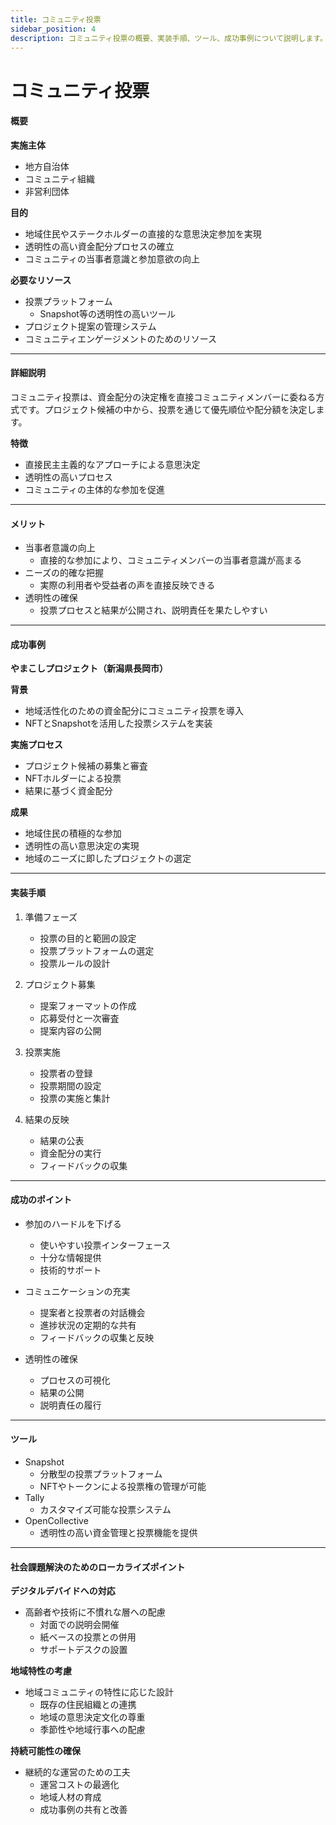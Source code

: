 ```yaml
---
title: コミュニティ投票
sidebar_position: 4
description: コミュニティ投票の概要、実装手順、ツール、成功事例について説明します。
---
```


# コミュニティ投票

#### 概要

**実施主体**
* 地方自治体
* コミュニティ組織
* 非営利団体

**目的**
* 地域住民やステークホルダーの直接的な意思決定参加を実現
* 透明性の高い資金配分プロセスの確立
* コミュニティの当事者意識と参加意欲の向上

**必要なリソース**
* 投票プラットフォーム
  * Snapshot等の透明性の高いツール
* プロジェクト提案の管理システム
* コミュニティエンゲージメントのためのリソース

***

#### 詳細説明

コミュニティ投票は、資金配分の決定権を直接コミュニティメンバーに委ねる方式です。プロジェクト候補の中から、投票を通じて優先順位や配分額を決定します。

**特徴**
* 直接民主主義的なアプローチによる意思決定
* 透明性の高いプロセス
* コミュニティの主体的な参加を促進

***

#### メリット

* 当事者意識の向上
  * 直接的な参加により、コミュニティメンバーの当事者意識が高まる
* ニーズの的確な把握
  * 実際の利用者や受益者の声を直接反映できる
* 透明性の確保
  * 投票プロセスと結果が公開され、説明責任を果たしやすい

***

#### 成功事例

**やまこしプロジェクト（新潟県長岡市）**

**背景**
* 地域活性化のための資金配分にコミュニティ投票を導入
* NFTとSnapshotを活用した投票システムを実装

**実施プロセス**
* プロジェクト候補の募集と審査
* NFTホルダーによる投票
* 結果に基づく資金配分

**成果**
* 地域住民の積極的な参加
* 透明性の高い意思決定の実現
* 地域のニーズに即したプロジェクトの選定

***

#### 実装手順

1. 準備フェーズ
   * 投票の目的と範囲の設定
   * 投票プラットフォームの選定
   * 投票ルールの設計

2. プロジェクト募集
   * 提案フォーマットの作成
   * 応募受付と一次審査
   * 提案内容の公開

3. 投票実施
   * 投票者の登録
   * 投票期間の設定
   * 投票の実施と集計

4. 結果の反映
   * 結果の公表
   * 資金配分の実行
   * フィードバックの収集

***

#### 成功のポイント

* 参加のハードルを下げる
  * 使いやすい投票インターフェース
  * 十分な情報提供
  * 技術的サポート

* コミュニケーションの充実
  * 提案者と投票者の対話機会
  * 進捗状況の定期的な共有
  * フィードバックの収集と反映

* 透明性の確保
  * プロセスの可視化
  * 結果の公開
  * 説明責任の履行

***

#### ツール

* Snapshot
  * 分散型の投票プラットフォーム
  * NFTやトークンによる投票権の管理が可能
* Tally
  * カスタマイズ可能な投票システム
* OpenCollective
  * 透明性の高い資金管理と投票機能を提供

***

#### 社会課題解決のためのローカライズポイント

**デジタルデバイドへの対応**
* 高齢者や技術に不慣れな層への配慮
  * 対面での説明会開催
  * 紙ベースの投票との併用
  * サポートデスクの設置

**地域特性の考慮**
* 地域コミュニティの特性に応じた設計
  * 既存の住民組織との連携
  * 地域の意思決定文化の尊重
  * 季節性や地域行事への配慮

**持続可能性の確保**
* 継続的な運営のための工夫
  * 運営コストの最適化
  * 地域人材の育成
  * 成功事例の共有と改善 